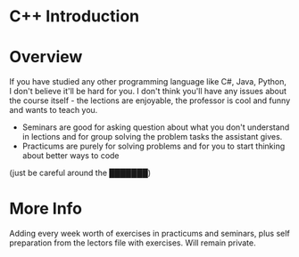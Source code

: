 
# C++ Introduction

# Overview
If you have studied any other programming language like C#, Java, Python, I don't believe it'll be hard for you. I don't think you'll have any issues about the course itself - the lections are enjoyable, the professor is cool and funny and wants to teach you.
- Seminars are good for asking question about what you don't understand in lections and for group solving the problem tasks the assistant gives.
- Practicums are purely for solving problems and for you to start thinking about better ways to code

(just be careful around the ███████) 

# More Info
Adding every week worth of exercises in practicums and seminars, plus self preparation from the lectors file with exercises.
  Will remain private.

